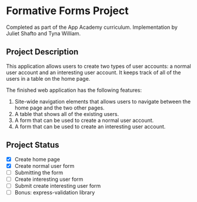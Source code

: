 # Formative Forms Project
Completed as part of the App Academy curriculum. Implementation by Juliet Shafto and Tyna William.

## Project Description
This application allows users to create two types of user accounts: a normal user account and an interesting user account. It keeps track of all of the users in a table on the home page.

The finished web application has the following features:

1. Site-wide navigation elements that allows users to navigate between the home page and the two other pages.
1. A table that shows all of the existing users.
1. A form that can be used to create a normal user account.
1. A form that can be used to create an interesting user account.


## Project Status
- [x] Create home page
- [x] Create normal user form
- [ ] Submitting the form
- [ ] Create interesting user form
- [ ] Submit create interesting user form
- [ ] Bonus: express-validation library
